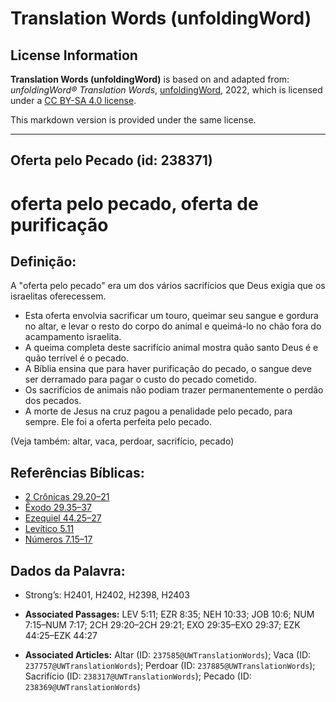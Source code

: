 # Translation Words (unfoldingWord)

## License Information

**Translation Words (unfoldingWord)** is based on and adapted from: _unfoldingWord® Translation Words_, [unfoldingWord](https://unfoldingword.org/utw), 2022, which is licensed under a [CC BY-SA 4.0 license](https://creativecommons.org/licenses/by-sa/4.0/legalcode.en).

This markdown version is provided under the same license.



--------------------------------

## Oferta pelo Pecado (id: 238371)

oferta pelo pecado, oferta de purificação
=========================================

Definição:
----------

A "oferta pelo pecado" era um dos vários sacrifícios que Deus exigia que os israelitas oferecessem.

* Esta oferta envolvia sacrificar um touro, queimar seu sangue e gordura no altar, e levar o resto do corpo do animal e queimá\-lo no chão fora do acampamento israelita.
* A queima completa deste sacrifício animal mostra quão santo Deus é e quão terrível é o pecado.
* A Bíblia ensina que para haver purificação do pecado, o sangue deve ser derramado para pagar o custo do pecado cometido.
* Os sacrifícios de animais não podiam trazer permanentemente o perdão dos pecados.
* A morte de Jesus na cruz pagou a penalidade pelo pecado, para sempre. Ele foi a oferta perfeita pelo pecado.

(Veja também: altar, vaca, perdoar, sacrifício, pecado)

Referências Bíblicas:
---------------------

* [2 Crônicas 29\.20–21](https://ref.ly/2Chr29:20-2Chr29:21)
* [Êxodo 29\.35–37](https://ref.ly/Exod29:35-Exod29:37)
* [Ezequiel 44\.25–27](https://ref.ly/Ezek44:25-Ezek44:27)
* [Levítico 5\.11](https://ref.ly/Lev5:11)
* [Números 7\.15–17](https://ref.ly/Num7:15-Num7:17)

Dados da Palavra:
-----------------

* Strong’s: H2401, H2402, H2398, H2403

* **Associated Passages:** LEV 5:11; EZR 8:35; NEH 10:33; JOB 10:6; NUM 7:15–NUM 7:17; 2CH 29:20–2CH 29:21; EXO 29:35–EXO 29:37; EZK 44:25–EZK 44:27
* **Associated Articles:** Altar (ID: `237585@UWTranslationWords`); Vaca (ID: `237757@UWTranslationWords`); Perdoar (ID: `237885@UWTranslationWords`); Sacrifício (ID: `238317@UWTranslationWords`); Pecado (ID: `238369@UWTranslationWords`)

